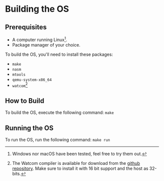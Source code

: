 # Building the OS

## Prerequisites

- A computer running Linux[^1].
- Package manager of your choice.

To build the OS, you'll need to install these packages:

- `make`
- `nasm`
- `mtools`
- `qemu-system-x86_64`
- `watcom`[^2]

[^1]: Windows nor macOS have been tested, feel free to try them out.
[^2]: The Watcom compiler is available for download from the [github repository](https://github.com/open-watcom/open-watcom-v2). Make sure to install it with 16 bit support and the host as 32-bits.

## How to Build

To build the OS, execute the following command: `make`

## Running the OS

To run the OS, run the following command: `make run`
